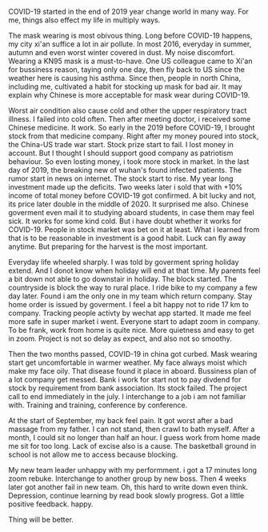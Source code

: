 COVID-19 started in the end of 2019 year change world in many way. For me, things also effect my life in multiply ways. 

The mask wearing is most obivous thing. Long before COVID-19 happens, my city xi'an suffice a lot in air pollute. In most 2016, everyday in summer, autumn and even worst winter covered in dust. My noise discomfort. Wearing a KN95 mask is a must-to-have. One US colleague came to Xi'an for bussiness reason, taying only one day, then fly back to US since the weather here is causing his asthma. Since then, people in north China, including me, cultivated a habit for stocking up mask for bad air. It may explain why Chinese is more acceptable for mask wear during COVID-19. 

Worst air condition also cause cold and other the upper respiratory tract illness. I failed into cold often. Then after meeting doctor, i received some Chinese medicine. It work. So early in the 2019 before COVID-19, I brought stock from that medicine company. Right after my money poured into stock, the China-US trade war start. Stock prize start to fail. I lost money in account. But I thought I should support good company as patriotism behaviour. So even losting money, i took more stock in market. In the last day of 2019, the breaking new of wuhan's found infected patients. The rumor start in news on internet. The stock start to rise. My year long investment made up the deficits. Two weeks later i sold that with +10% income of total money before COVID-19 got confirmed. A bit lucky and not, its price later double in the middle of 2020. It surprised me also. Chinese goverment even mail it to studying aboard students, in case them may feel sick. It works for some kind cold. But i have doubt whether it works for COVID-19. People in stock market was bet on it at least. What i learned from that is to be reasonable in investment is a good habit. Luck can fly away anytime. But preparing for the harvest is the most important.

Everyday life wheeled sharply. I was told by goverment spring holiday extend. And I donot know when holiday will end at that time. My parents feel a bit down not able to go downstair in holiday. The block started. The countryside is block the way to rural place. I ride bike to my company a few day later. Found i am the only one in my team which return company. Stay home order is issued by goverment. I feel a bit happy not to ride 17 km to company. Tracking people activty by wechat app started. It made me feel more safe in super market i went. Everyone start to adapt zoom in company. To be frank, work from home is quite nice. More quietness and easy to get in zoom. Project is not so delay as expect, and also not so smoothy.

Then the two months passed, COVID-19 in china got curbed. Mask wearing start get uncomfortable in warmer weather. My face always moist which make my face oily. That disease found it place in aboard. Bussiness plan of a lot company get messed. Bank i work for start not to pay divdend for stock by requirement from bank association. Its stock failed. The project call to end immediately in the july. I interchange to a job i am not familiar with. Training and training, conference by conference.

At the start of September, my back feel pain. It got worst after a bad massage from my father. I can not stand, then crawl to bath myself. After a month, I could sit no longer than half an hour. I guess work from home made me sit for too long. Lack of excise also is a cause. The basketball ground in school is not allow me to access because blocking.

My new team leader unhappy with my performment. i got a 17 minutes long zoom rebuke. Interchange to another group by new boss. Then 4 weeks later got another fail in new team. Oh, this hard to write down even think. Depression, continue learning by read book slowly progress. Got a little positive feedback. happy.

Thing will be better.

